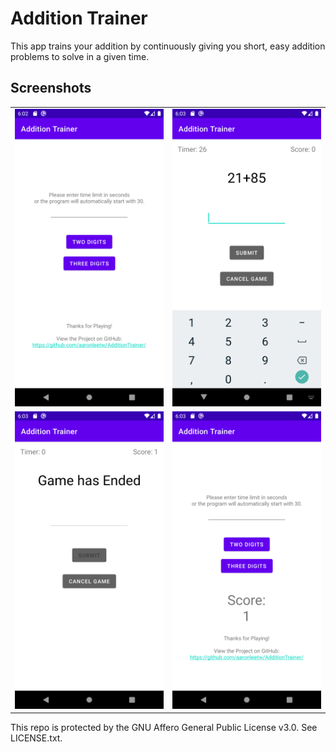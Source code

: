 # Addition Trainer
This app trains your addition by continuously giving you short, easy addition problems to solve in a given time.
## Screenshots
<table><tbody><tr>
<td><img src=".screenshots/MainActivity0.png"></td>
<td><img src=".screenshots/PlayActivity0.png"></td>
</tr>
<tr>
<td><img src=".screenshots/PlayActivity1.png"></td>
<td><img src=".screenshots/MainActivity1.png"> </td>
</tr></tbody></table>
This repo is protected by the GNU Affero General Public License v3.0. See LICENSE.txt.